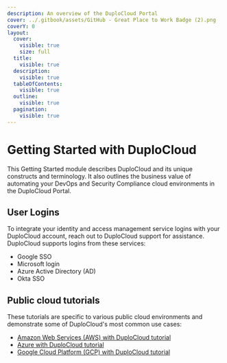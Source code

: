 ```yaml
---
description: An overview of the DuploCloud Portal
cover: ../.gitbook/assets/GitHub - Great Place to Work Badge (2).png
coverY: 0
layout:
  cover:
    visible: true
    size: full
  title:
    visible: true
  description:
    visible: true
  tableOfContents:
    visible: true
  outline:
    visible: true
  pagination:
    visible: true
---
```


# Getting Started with DuploCloud

This Getting Started module describes DuploCloud and its unique constructs and terminology. It also outlines the business value of automating your DevOps and Security Compliance cloud environments in the DuploCloud Portal.

## User Logins

To integrate your identity and access management service logins with your DuploCloud account, reach out to DuploCloud support for assistance. DuploCloud supports logins from these services:&#x20;

* Google SSO
* Microsoft login
* Azure Active Directory (AD)
* Okta SSO

## Public cloud tutorials

These tutorials are specific to various public cloud environments and demonstrate some of DuploCloud's most common use cases:

* [Amazon Web Services (AWS) with DuploCloud tutorial](../overview/quick-start/)
* [Azure with DuploCloud tutorial](../overview-2/quick-start/)
* [Google Cloud Platform (GCP) with DuploCloud tutorial ](../overview-1/quick-start/)
